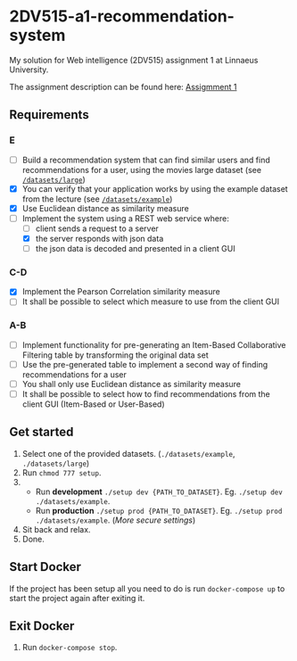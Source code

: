 # 2DV515-a1-recommendation-system
My solution for Web intelligence (2DV515) assignment 1 at Linnaeus University.

The assignment description can be found here: [Assigmment 1](http://coursepress.lnu.se/kurs/web-intelligence/a1/)

## Requirements
### E
- [ ] Build a recommendation system that can find similar users and find recommendations for
a user, using the movies large dataset (see [`/datasets/large`](https://github.com/AntonStrand/2DV515-a1-recommendation-system/tree/master/datasets/large))
- [x] You can verify that your application works by using the example dataset from the lecture (see [`/datasets/example`](https://github.com/AntonStrand/2DV515-a1-recommendation-system/tree/master/datasets/large))
- [x] Use Euclidean distance as similarity measure
- [ ] Implement the system using a REST web service where:
    - [ ] client sends a request to a server
    - [x] the server responds with json data
    - [ ] the json data is decoded and presented in a client GUI

### C-D
- [x] Implement the Pearson Correlation similarity measure
- [ ] It shall be possible to select which measure to use from the client GUI

### A-B
- [ ] Implement functionality for pre-generating an Item-Based Collaborative Filtering table by
transforming the original data set
- [ ] Use the pre-generated table to implement a second way of finding recommendations for
a user
- [ ] You shall only use Euclidean distance as similarity measure
- [ ] It shall be possible to select how to find recommendations from the client GUI
(Item-Based or User-Based)

## Get started
1. Select one of the provided datasets. (`./datasets/example`, `./datasets/large`)
2. Run `chmod 777 setup`.
3.  - Run **development** `./setup dev {PATH_TO_DATASET}`. Eg. `./setup dev ./datasets/example`.
    - Run **production** `./setup prod {PATH_TO_DATASET}`. Eg. `./setup prod ./datasets/example`. (_More secure settings_)
4. Sit back and relax.
5. Done.

## Start Docker
If the project has been setup all you need to do is run `docker-compose up` to start the project again after exiting it.

## Exit Docker
1. Run `docker-compose stop`.
